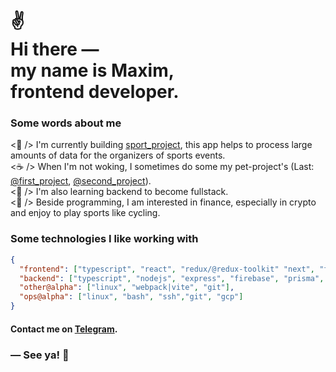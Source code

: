 <h1>
 ✌<br>
  Hi there ― <br> 
  my name is Maxim, <br> 
  frontend developer.
</h1>

### Some words about me

<p>
 <🎯 /> I'm currently building <a href="https://github.com/mironovma">sport_project</a>, this app helps to process large amounts of data for the organizers of sports events.
    <br>
    <☕️‍ /> When I'm not woking, I sometimes do some my pet-project's (Last: <a href="http://github.com/mironovma">@first_project</a>, <a href="http://github.com/mironovma">@second_project</a>).
    <br>
    <🌱 /> I'm also learning backend to become fullstack.
    <br>
    <🍺 /> Beside programming, I am interested in finance, especially in crypto and enjoy to play sports like cycling.
</p>

### Some technologies I like working with

```json
{
  "frontend": ["typescript", "react", "redux/@redux-toolkit" "next", "formik|react-hook-form", "tailwindcss"],
  "backend": ["typescript", "nodejs", "express", "firebase", "prisma", "mysql", "posgresql"],
  "other@alpha": ["linux", "webpack|vite", "git"],
  "ops@alpha": ["linux", "bash", "ssh","git", "gcp"]
}
```

#### Contact me on [Telegram](https://t.me/mironov_ma).

### ― See ya! 👋
